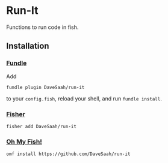 # Run-It

Functions to run code in fish.

## Installation

### [Fundle](https://github.com/danhper/fundle)
Add
```fish
fundle plugin DaveSaah/run-it
```
to your `config.fish`, reload your shell, and run `fundle install`.

### [Fisher](https://github.com/jorgebucaran/fisher)

```fish
fisher add DaveSaah/run-it
```

### [Oh My Fish!](https://github.com/oh-my-fish)

```fish
omf install https://github.com/DaveSaah/run-it
```
